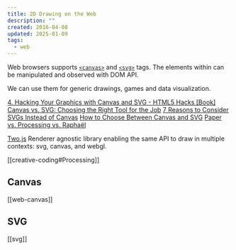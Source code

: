 ```yaml
---
title: 2D Drawing on the Web
description: ""
created: 2016-04-08
updated: 2025-01-09
tags:
  - web
---
```


Web browsers supports [`<canvas>`](http://caniuse.com/#search=canvas) and [`<svg>`](http://caniuse.com/#search=svg) tags. The elements within can be manipulated and observed with DOM API.

We can use them for generic drawings, games and data visualization.

[4. Hacking Your Graphics with Canvas and SVG - HTML5 Hacks [Book]](https://www.safaribooksonline.com/library/view/html5-hacks/9781449335052/ch04.html#)
[Canvas vs. SVG: Choosing the Right Tool for the Job](https://www.sitepoint.com/canvas-vs-svg-choosing-the-right-tool-for-the-job/)
[7 Reasons to Consider SVGs Instead of Canvas](https://www.sitepoint.com/7-reasons-to-consider-svgs-instead-of-canvas/)
[How to Choose Between Canvas and SVG](https://www.sitepoint.com/how-to-choose-between-canvas-and-svg/)
[Paper vs. Processing vs. Raphaël](http://zgrossbart.github.io/3gears/)

[Two.js](http://jonobr1.github.io/two.js/)
Renderer agnostic library enabling the same API to draw in multiple contexts: svg, canvas, and webgl.

[[creative-coding#Processing]]

## Canvas

[[web-canvas]]

## SVG

[[svg]]
